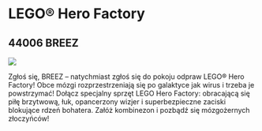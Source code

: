 # LEGO® Hero Factory

## 44006 BREEZ

![](https://www.lego.com/cdn/product-assets/product.img.pri/44006_prod.jpg)

Zgłoś się, BREEZ – natychmiast zgłoś się do pokoju odpraw LEGO® Hero Factory! Obce mózgi rozprzestrzeniają się po galaktyce jak wirus i trzeba je powstrzymać! Dołącz specjalny sprzęt LEGO Hero Factory: obracającą się piłę brzytwową, łuk, opancerzony wizjer i superbezpieczne zaciski blokujące rdzeń bohatera. Załóż kombinezon i pozbądź się mózgożernych złoczyńców!
